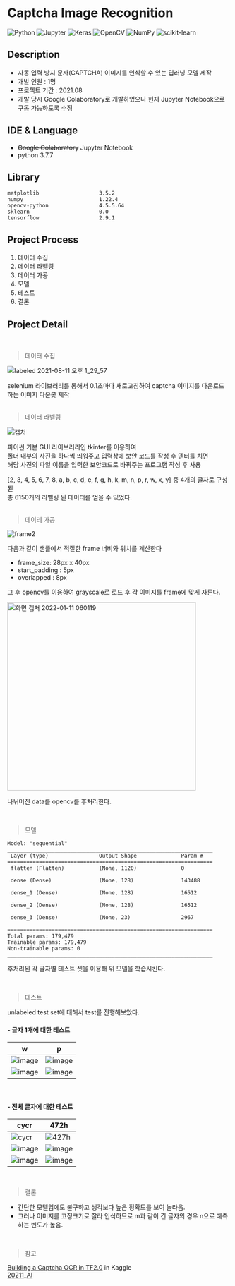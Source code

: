 # Captcha Image Recognition
<img alt="Python" src ="https://img.shields.io/badge/Python-3776AB.svg?&style=round&logo=Python&logoColor=white"/> <img alt="Jupyter" src ="https://img.shields.io/badge/Jupyter-F37626.svg?&style=round&logo=Jupyter&logoColor=white"/> <img alt="Keras" src ="https://img.shields.io/badge/Keras-D00000.svg?&style=round&logo=Keras&logoColor=white"/>
<img alt="OpenCV" src ="https://img.shields.io/badge/OpenCV-5C3EE8.svg?&style=round&logo=OpenCV&logoColor=white"/>
<img alt="NumPy" src ="https://img.shields.io/badge/NumPy-013243.svg?&style=round&logo=NumPy&logoColor=white"/>
<img alt="scikit-learn" src ="https://img.shields.io/badge/scikit-learn-F7931E.svg?&style=round&logo=scikit-learn&logoColor=white"/>


## Description  

* 자동 입력 방지 문자(CAPTCHA) 이미지를 인식할 수 있는 딥러닝 모델 제작
* 개발 인원 : 1명
* 프로젝트 기간 : 2021.08
* 개발 당시 Google Colaboratory로 개발하였으나 현재 Jupyter Notebook으로 구동 가능하도록 수정  

## IDE & Language  

- ~~Google Colaboratory~~ Jupyter Notebook
- python 3.7.7


## Library

```
matplotlib                   3.5.2
numpy                        1.22.4
opencv-python                4.5.5.64
sklearn                      0.0
tensorflow                   2.9.1
```

## Project Process  

1. 데이터 수집
2. 데이터 라벨링
3. 데이터 가공
4. 모델
5. 테스트
6. 결론
  
## Project Detail
<br>

>데이터 수집

![labeled 2021-08-11 오후 1_29_57](https://user-images.githubusercontent.com/74360958/128970367-8d9f1db1-a13b-4a3d-a572-da619e688df5.png)

selenium 라이브러리를 통해서 0.1초마다 새로고침하여 captcha 이미지를 다운로드하는 이미지 다운봇 제작  
<br>

>데이터 라벨링

![캡처](https://user-images.githubusercontent.com/74360958/128970424-7b6c2f69-1ede-4fbd-8480-30d99c0c0cbe.PNG)

파이썬 기본 GUI 라이브러리인 tkinter를 이용하여  
폴더 내부의 사진을 하나씩 띄워주고 입력창에 보안 코드를 작성 후 엔터를 치면  
해당 사진의 파일 이름을 입력한 보안코드로 바꿔주는 프로그램 작성 후 사용  

[2, 3, 4, 5, 6, 7, 8, a, b, c, d, e, f, g, h, k, m, n, p, r, w, x, y] 중 4개의 글자로 구성된  
총 6150개의 라벨링 된 데이터를 얻을 수 있었다.  
<br>

>데이테 가공

![frame2](https://user-images.githubusercontent.com/74360958/148836497-6961a5c0-bff8-40fa-9d35-a8e95aaa8b1f.png)

다음과 같이 샘플에서 적절한 frame 너비와 위치를 계산한다

- frame_size: 28px x 40px
- start_padding : 5px
- overlapped : 8px

그 후 opencv를 이용하여 grayscale로 로드 후 각 이미지를 frame에 맞게 자른다.
<br>

<img width="427" alt="화면 캡처 2022-01-11 060119" src="https://user-images.githubusercontent.com/74360958/148838844-c63c5fc2-ce3d-497b-9a52-b4f5505689b6.png">

나뉘어진 data를 opencv를 후처리한다.

<br>

>모델

```
Model: "sequential"
_________________________________________________________________
 Layer (type)                Output Shape              Param #   
=================================================================
 flatten (Flatten)           (None, 1120)              0         
                                                                 
 dense (Dense)               (None, 128)               143488    
                                                                 
 dense_1 (Dense)             (None, 128)               16512     
                                                                 
 dense_2 (Dense)             (None, 128)               16512     
                                                                 
 dense_3 (Dense)             (None, 23)                2967      
                                                                 
=================================================================
Total params: 179,479
Trainable params: 179,479
Non-trainable params: 0
_________________________________________________________________
```
후처리된 각 글자별 테스트 셋을 이용해 위 모델을 학습시킨다.

<br>


>테스트  

unlabeled test set에 대해서 test를 진행해보았다.
<br>

#### - 글자 1개에 대한 테스트

|w|p|
|---|---|
|![image](https://user-images.githubusercontent.com/74360958/172026579-c4ad99c3-ead3-46aa-8bba-a54919e16d97.png)|![image](https://user-images.githubusercontent.com/74360958/172026906-4efa65d3-6a75-4539-bd4c-0ba56dfc3fae.png)|
|![image](https://user-images.githubusercontent.com/74360958/172026894-4c581ff9-0f46-4b5e-a61b-dee78e8e18d7.png)|![image](https://user-images.githubusercontent.com/74360958/172026909-cbf8388c-1933-410d-bc43-82a6d4a9003d.png)|

<br>

#### - 전체 글자에 대한 테스트

|cycr|472h|
|---|---|
|![cycr](https://user-images.githubusercontent.com/74360958/172026954-3e8711fd-cbc7-432e-a373-46cb9d64b0d5.png)|![427h](https://user-images.githubusercontent.com/74360958/172027071-3e73390b-0d14-417d-997e-2884d54094a0.png)|
|![image](https://user-images.githubusercontent.com/74360958/172026722-2d2fee1d-db8f-4224-9344-3a10b94b26fa.png)|![image](https://user-images.githubusercontent.com/74360958/172027076-a796bf3f-d99e-4c59-abb8-4cb092c63714.png)|
|![image](https://user-images.githubusercontent.com/74360958/172026734-2c58474d-5a7d-44cb-8b87-145212987992.png)|![image](https://user-images.githubusercontent.com/74360958/172027092-97f0cbc2-087d-4c67-b364-0a8e56fc88c9.png)|

<br>

> 결론

* 간단한 모델임에도 불구하고 생각보다 높은 정확도를 보여 놀라움.
* 그러나 이미지를 고정크기로 잘라 인식하므로 m과 같이 긴 글자의 경우 n으로 예측하는 빈도가 높음.

<br>


> 참고

[Building a Captcha OCR in TF2.0](https://www.kaggle.com/aakashnain/building-a-captcha-ocr-in-tf2-0) in Kaggle  
[20211_AI](https://github.com/bh2980/20211_AI)

